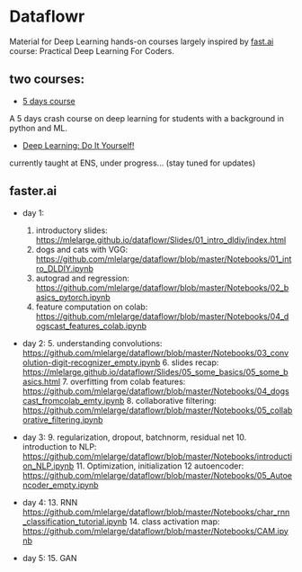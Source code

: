 # Dataflowr

Material for Deep Learning hands-on courses largely inspired by [fast.ai](http://www.fast.ai/) course: Practical Deep Learning For Coders.

## two courses:

- [5 days course](#faster.ai)

A 5 days crash course on deep learning for students with a background in python and ML.

- [Deep Learning: Do It Yourself!](https://www.di.ens.fr/~lelarge/dldiy/)

currently taught at ENS, under progress... (stay tuned for updates)

## faster.ai

- day 1:
  1. introductory slides: https://mlelarge.github.io/dataflowr/Slides/01_intro_dldiy/index.html
  2. dogs and cats with VGG: https://github.com/mlelarge/dataflowr/blob/master/Notebooks/01_intro_DLDIY.ipynb
  3. autograd and regression: https://github.com/mlelarge/dataflowr/blob/master/Notebooks/02_basics_pytorch.ipynb
  4. feature computation on colab: https://github.com/mlelarge/dataflowr/blob/master/Notebooks/04_dogscast_features_colab.ipynb

- day 2:
  5. understanding convolutions: https://github.com/mlelarge/dataflowr/blob/master/Notebooks/03_convolution-digit-recognizer_empty.ipynb
  6. slides recap: https://mlelarge.github.io/dataflowr/Slides/05_some_basics/05_some_basics.html
  7. overfitting from colab features: https://github.com/mlelarge/dataflowr/blob/master/Notebooks/04_dogscast_fromcolab_emty.ipynb
  8. collaborative filtering: https://github.com/mlelarge/dataflowr/blob/master/Notebooks/05_collaborative_filtering.ipynb

- day 3:
  9. regularization, dropout, batchnorm, residual net
  10. introduction to NLP: https://github.com/mlelarge/dataflowr/blob/master/Notebooks/introduction_NLP.ipynb
  11. Optimization, initialization
  12 autoencoder: https://github.com/mlelarge/dataflowr/blob/master/Notebooks/05_Autoencoder_empty.ipynb

- day 4:
  13. RNN https://github.com/mlelarge/dataflowr/blob/master/Notebooks/char_rnn_classification_tutorial.ipynb
  14. class activation map: https://github.com/mlelarge/dataflowr/blob/master/Notebooks/CAM.ipynb

- day 5:
  15. GAN
